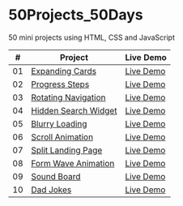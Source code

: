 # 50Projects_50Days
50 mini projects using HTML, CSS and JavaScript

| #  | Project                                                                                        | Live Demo                                                                     |
|----|------------------------------------------------------------------------------------------------|-------------------------------------------------------------------------------|
| 01 | [Expanding Cards](https://github.com/m-yash95/50Projects_50Days/tree/main/1.Expanding%20Cards) | [Live Demo](https://m-yash95.github.io/50Projects_50Days/1.Expanding%20Cards) |
| 02 | [Progress Steps](https://github.com/m-yash95/50Projects_50Days/tree/main/2.Progress%20Steps) | [Live Demo](https://m-yash95.github.io/50Projects_50Days/2.Progress%20Steps) |
| 03 | [Rotating Navigation](https://github.com/m-yash95/50Projects_50Days/tree/main/3.Rotating%20Navigation)     | [Live Demo](https://m-yash95.github.io/50Projects_50Days/3.Rotating%20Navigation)    |
| 04 | [Hidden Search Widget](https://github.com/m-yash95/50Projects_50Days/tree/main/4.Hidden%20Search%20Widget) | [Live Demo](https://m-yash95.github.io/50Projects_50Days/4.Hidden%20Search%20Widget) |
| 05 | [Blurry Loading](https://github.com/m-yash95/50Projects_50Days/tree/main/5.Blurry%20Loading) | [Live Demo](https://m-yash95.github.io/50Projects_50Days/5.Blurry%20Loading) |
| 06 | [Scroll Animation](https://github.com/m-yash95/50Projects_50Days/tree/main/6.Scroll%20Animation) | [Live Demo](https://m-yash95.github.io/50Projects_50Days/6.Scroll%20Animation) |
| 07 | [Split Landing Page](https://github.com/m-yash95/50Projects_50Days/tree/main/7.Split%20Landing%20Page)   | [Live Demo](https://m-yash95.github.io/50Projects_50Days/7.Split%20Landing%20Page)  |
| 08 | [Form Wave Animation](https://github.com/m-yash95/50Projects_50Days/tree/main/8.Form%20Wave%20Animation) | [Live Demo](https://m-yash95.github.io/50Projects_50Days/8.Form%20Wave%20Animation) |
| 09 | [Sound Board](https://github.com/m-yash95/50Projects_50Days/tree/main/9.Sound%20Board)                   | [Live Demo](https://m-yash95.github.io/50Projects_50Days/9.Sound%20Board)           |
| 10 | [Dad Jokes](https://github.com/m-yash95/50Projects_50Days/tree/main/10.Dad%20Jokes)                      | [Live Demo](https://m-yash95.github.io/50Projects_50Days/10.Dad%20Jokes)            |

